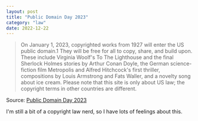 ```yaml
---
layout: post
title: "Public Domain Day 2023"
category: "law"
date: 2022-12-22
---
```


>On January 1, 2023, copyrighted works from 1927 will enter the US public domain.1 They will be free for all to copy, share, and build upon. These include Virginia Woolf's To The Lighthouse and the final Sherlock Holmes stories by Arthur Conan Doyle, the German science-fiction film Metropolis and Alfred Hitchcock's first thriller, compositions by Louis Armstrong and Fats Waller, and a novelty song about ice cream. Please note that this site is only about US law; the copyright terms in other countries are different.

Source: [Public Domain Day 2023](https://web.law.duke.edu/cspd/publicdomainday/2023/)

I'm still a bit of a copyright law nerd, so I have lots of feelings about this.
